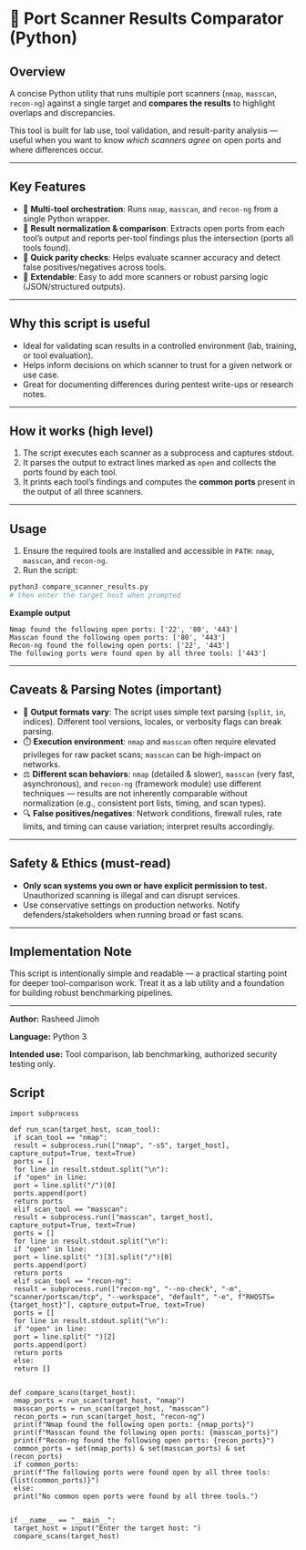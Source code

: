 # 🔁 Port Scanner Results Comparator (Python)

## Overview
A concise Python utility that runs multiple port scanners (`nmap`, `masscan`, `recon-ng`) against a single target and **compares the results** to highlight overlaps and discrepancies.  

This tool is built for lab use, tool validation, and result-parity analysis — useful when you want to know *which scanners agree* on open ports and where differences occur.

---

## Key Features
- 🧰 **Multi-tool orchestration**: Runs `nmap`, `masscan`, and `recon-ng` from a single Python wrapper.  
- 🔎 **Result normalization & comparison**: Extracts open ports from each tool’s output and reports per-tool findings plus the intersection (ports all tools found).  
- 🧪 **Quick parity checks**: Helps evaluate scanner accuracy and detect false positives/negatives across tools.  
- 🧩 **Extendable**: Easy to add more scanners or robust parsing logic (JSON/structured outputs).

---

## Why this script is useful
- Ideal for validating scan results in a controlled environment (lab, training, or tool evaluation).  
- Helps inform decisions on which scanner to trust for a given network or use case.  
- Great for documenting differences during pentest write-ups or research notes.

---

## How it works (high level)
1. The script executes each scanner as a subprocess and captures stdout.  
2. It parses the output to extract lines marked as `open` and collects the ports found by each tool.  
3. It prints each tool’s findings and computes the **common ports** present in the output of all three scanners.

---

## Usage
1. Ensure the required tools are installed and accessible in `PATH`: `nmap`, `masscan`, and `recon-ng`.  
2. Run the script:
```bash
python3 compare_scanner_results.py
# then enter the target host when prompted
````

**Example output**

```
Nmap found the following open ports: ['22', '80', '443']
Masscan found the following open ports: ['80', '443']
Recon-ng found the following open ports: ['22', '443']
The following ports were found open by all three tools: ['443']
```

---

## Caveats & Parsing Notes (important)

* 🧩 **Output formats vary**: The script uses simple text parsing (`split`, `in`, indices). Different tool versions, locales, or verbosity flags can break parsing.
* ⏱️ **Execution environment**: `nmap` and `masscan` often require elevated privileges for raw packet scans; `masscan` can be high-impact on networks.
* ⚖️ **Different scan behaviors**: `nmap` (detailed & slower), `masscan` (very fast, asynchronous), and `recon-ng` (framework module) use different techniques — results are not inherently comparable without normalization (e.g., consistent port lists, timing, and scan types).
* 🔍 **False positives/negatives**: Network conditions, firewall rules, rate limits, and timing can cause variation; interpret results accordingly.

---

## Safety & Ethics (must-read)

* **Only scan systems you own or have explicit permission to test.** Unauthorized scanning is illegal and can disrupt services.
* Use conservative settings on production networks. Notify defenders/stakeholders when running broad or fast scans.

---

## Implementation Note

This script is intentionally simple and readable — a practical starting point for deeper tool-comparison work. Treat it as a lab utility and a foundation for building robust benchmarking pipelines.

---


**Author:** Rasheed Jimoh

**Language:** Python 3

**Intended use:** Tool comparison, lab benchmarking, authorized security testing only.



## Script
```
import subprocess

def run_scan(target_host, scan_tool):
 if scan_tool == "nmap":
 result = subprocess.run(["nmap", "-sS", target_host],
capture_output=True, text=True)
 ports = []
 for line in result.stdout.split("\n"):
 if "open" in line:
 port = line.split("/")[0]
 ports.append(port)
 return ports
 elif scan_tool == "masscan":
 result = subprocess.run(["masscan", target_host],
capture_output=True, text=True)
 ports = []
 for line in result.stdout.split("\n"):
 if "open" in line:
 port = line.split(" ")[3].split("/")[0]
 ports.append(port)
 return ports
 elif scan_tool == "recon-ng":
 result = subprocess.run(["recon-ng", "--no-check", "-m",
"scanner/portscan/tcp", "--workspace", "default", "-e", f"RHOSTS=
{target_host}"], capture_output=True, text=True)
 ports = []
 for line in result.stdout.split("\n"):
 if "open" in line:
 port = line.split(" ")[2]
 ports.append(port)
 return ports
 else:
 return []


def compare_scans(target_host):
 nmap_ports = run_scan(target_host, "nmap")
 masscan_ports = run_scan(target_host, "masscan")
 recon_ports = run_scan(target_host, "recon-ng")
 print(f"Nmap found the following open ports: {nmap_ports}")
 print(f"Masscan found the following open ports: {masscan_ports}")
 print(f"Recon-ng found the following open ports: {recon_ports}")
 common_ports = set(nmap_ports) & set(masscan_ports) & set
(recon_ports)
 if common_ports:
 print(f"The following ports were found open by all three tools:
{list(common_ports)}")
 else:
 print("No common open ports were found by all three tools.")

 
if __name__ == "__main__":
 target_host = input("Enter the target host: ")
 compare_scans(target_host)
